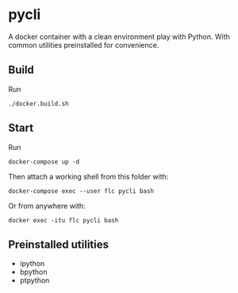 # pycli

A docker container with a clean environment play with Python. With common
utilities preinstalled for convenience.

## Build

Run
```
./docker.build.sh
```

## Start

Run
```
docker-compose up -d
```

Then attach a working shell from this folder with:
```
docker-compose exec --user flc pycli bash
```

Or from anywhere with:
```
docker exec -itu flc pycli bash
```

## Preinstalled utilities

- ipython
- bpython
- ptpython

